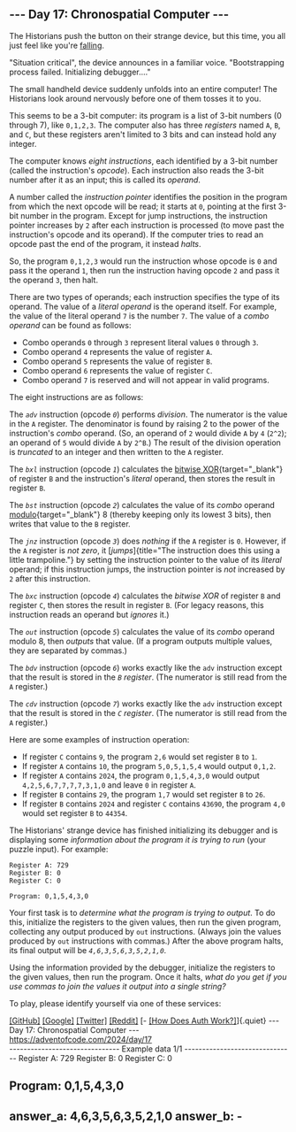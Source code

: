 ## \-\-- Day 17: Chronospatial Computer \-\--

The Historians push the button on their strange device, but this time,
you all just feel like you\'re [falling](/2018/day/6).

\"Situation critical\", the device announces in a familiar voice.
\"Bootstrapping process failed. Initializing debugger\....\"

The small handheld device suddenly unfolds into an entire computer! The
Historians look around nervously before one of them tosses it to you.

This seems to be a 3-bit computer: its program is a list of 3-bit
numbers (0 through 7), like `0,1,2,3`. The computer also has three
*registers* named `A`, `B`, and `C`, but these registers aren\'t limited
to 3 bits and can instead hold any integer.

The computer knows *eight instructions*, each identified by a 3-bit
number (called the instruction\'s *opcode*). Each instruction also reads
the 3-bit number after it as an input; this is called its *operand*.

A number called the *instruction pointer* identifies the position in the
program from which the next opcode will be read; it starts at `0`,
pointing at the first 3-bit number in the program. Except for jump
instructions, the instruction pointer increases by `2` after each
instruction is processed (to move past the instruction\'s opcode and its
operand). If the computer tries to read an opcode past the end of the
program, it instead *halts*.

So, the program `0,1,2,3` would run the instruction whose opcode is `0`
and pass it the operand `1`, then run the instruction having opcode `2`
and pass it the operand `3`, then halt.

There are two types of operands; each instruction specifies the type of
its operand. The value of a *literal operand* is the operand itself. For
example, the value of the literal operand `7` is the number `7`. The
value of a *combo operand* can be found as follows:

-   Combo operands `0` through `3` represent literal values `0` through
    `3`.
-   Combo operand `4` represents the value of register `A`.
-   Combo operand `5` represents the value of register `B`.
-   Combo operand `6` represents the value of register `C`.
-   Combo operand `7` is reserved and will not appear in valid programs.

The eight instructions are as follows:

The *`adv`* instruction (opcode *`0`*) performs *division*. The
numerator is the value in the `A` register. The denominator is found by
raising 2 to the power of the instruction\'s *combo* operand. (So, an
operand of `2` would divide `A` by `4` (`2^2`); an operand of `5` would
divide `A` by `2^B`.) The result of the division operation is
*truncated* to an integer and then written to the `A` register.

The *`bxl`* instruction (opcode *`1`*) calculates the [bitwise
XOR](https://en.wikipedia.org/wiki/Bitwise_operation#XOR){target="_blank"}
of register `B` and the instruction\'s *literal* operand, then stores
the result in register `B`.

The *`bst`* instruction (opcode *`2`*) calculates the value of its
*combo* operand
[modulo](https://en.wikipedia.org/wiki/Modulo){target="_blank"} 8
(thereby keeping only its lowest 3 bits), then writes that value to the
`B` register.

The *`jnz`* instruction (opcode *`3`*) does *nothing* if the `A`
register is `0`. However, if the `A` register is *not zero*, it
[*jumps*]{title="The instruction does this using a little trampoline."}
by setting the instruction pointer to the value of its *literal*
operand; if this instruction jumps, the instruction pointer is *not*
increased by `2` after this instruction.

The *`bxc`* instruction (opcode *`4`*) calculates the *bitwise XOR* of
register `B` and register `C`, then stores the result in register `B`.
(For legacy reasons, this instruction reads an operand but *ignores*
it.)

The *`out`* instruction (opcode *`5`*) calculates the value of its
*combo* operand modulo 8, then *outputs* that value. (If a program
outputs multiple values, they are separated by commas.)

The *`bdv`* instruction (opcode *`6`*) works exactly like the `adv`
instruction except that the result is stored in the *`B` register*. (The
numerator is still read from the `A` register.)

The *`cdv`* instruction (opcode *`7`*) works exactly like the `adv`
instruction except that the result is stored in the *`C` register*. (The
numerator is still read from the `A` register.)

Here are some examples of instruction operation:

-   If register `C` contains `9`, the program `2,6` would set register
    `B` to `1`.
-   If register `A` contains `10`, the program `5,0,5,1,5,4` would
    output `0,1,2`.
-   If register `A` contains `2024`, the program `0,1,5,4,3,0` would
    output `4,2,5,6,7,7,7,7,3,1,0` and leave `0` in register `A`.
-   If register `B` contains `29`, the program `1,7` would set register
    `B` to `26`.
-   If register `B` contains `2024` and register `C` contains `43690`,
    the program `4,0` would set register `B` to `44354`.

The Historians\' strange device has finished initializing its debugger
and is displaying some *information about the program it is trying to
run* (your puzzle input). For example:

    Register A: 729
    Register B: 0
    Register C: 0

    Program: 0,1,5,4,3,0

Your first task is to *determine what the program is trying to output*.
To do this, initialize the registers to the given values, then run the
given program, collecting any output produced by `out` instructions.
(Always join the values produced by `out` instructions with commas.)
After the above program halts, its final output will be
*`4,6,3,5,6,3,5,2,1,0`*.

Using the information provided by the debugger, initialize the registers
to the given values, then run the program. Once it halts, *what do you
get if you use commas to join the values it output into a single
string?*

To play, please identify yourself via one of these services:

[\[GitHub\]](/auth/github) [\[Google\]](/auth/google)
[\[Twitter\]](/auth/twitter) [\[Reddit\]](/auth/reddit) [- [\[How Does
Auth Work?\]](/about#faq_auth)]{.quiet}
                     --- Day 17: Chronospatial Computer ---                     
                      https://adventofcode.com/2024/day/17                      
------------------------------- Example data 1/1 -------------------------------
Register A: 729
Register B: 0
Register C: 0

Program: 0,1,5,4,3,0
--------------------------------------------------------------------------------
answer_a: 4,6,3,5,6,3,5,2,1,0
answer_b: -
--------------------------------------------------------------------------------


